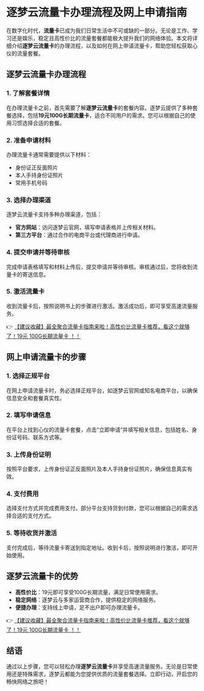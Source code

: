 # 逐梦云流量卡办理流程及网上申请指南

在数字化时代，**流量卡**已成为我们日常生活中不可或缺的一部分。无论是工作、学习还是娱乐，稳定且高性价比的流量套餐都能极大提升我们的网络体验。本文将详细介绍**逐梦云流量卡**的办理流程，以及如何在网上申请流量卡，帮助您轻松获取心仪的流量套餐。

## 逐梦云流量卡办理流程

### 1. 了解套餐详情
在办理流量卡之前，首先需要了解**逐梦云流量卡**的套餐内容。逐梦云提供了多种套餐选择，包括**19元100G长期流量卡**，适合不同用户的需求。您可以根据自己的使用习惯选择合适的套餐。

### 2. 准备申请材料
办理流量卡通常需要提供以下材料：
- 身份证正反面照片
- 本人手持身份证照片
- 常用手机号码

### 3. 选择办理渠道
逐梦云流量卡支持多种办理渠道，包括：
- **官方网站**：访问逐梦云官网，填写申请表格并上传相关材料。
- **第三方平台**：通过合作的电商平台或代理商进行申请。

### 4. 提交申请并等待审核
完成申请表格填写和材料上传后，提交申请并等待审核。审核通过后，您将收到流量卡的寄送信息。

### 5. 激活流量卡
收到流量卡后，按照说明书上的步骤进行激活。激活成功后，即可享受高速流量服务。

👉 [【建议收藏】最全聚合流量卡指南来啦！高性价比流量卡推荐，看这个就够了！19元 100G长期流量卡 ！！](https://bit.ly/Liuliangka)

## 网上申请流量卡的步骤

### 1. 选择正规平台
在网上申请流量卡时，务必选择正规平台，如逐梦云官网或知名电商平台，以确保信息安全和套餐真实性。

### 2. 填写申请信息
在平台上找到心仪的流量卡套餐，点击“立即申请”并填写相关信息，包括姓名、身份证号码、联系方式等。

### 3. 上传身份证明
按照平台要求，上传身份证正反面照片及本人手持身份证照片，确保信息真实有效。

### 4. 支付费用
选择支付方式并完成费用支付。部分平台支持货到付款，您可以根据自己的需求选择合适的支付方式。

### 5. 等待收货并激活
支付完成后，等待流量卡寄送到指定地址。收到卡后，按照说明进行激活，即可开始使用。

## 逐梦云流量卡的优势

- **高性价比**：19元即可享受100G长期流量，满足日常使用需求。
- **稳定网络**：逐梦云与多家运营商合作，提供稳定的网络服务。
- **便捷办理**：支持线上申请，足不出户即可办理流量卡。

👉 [【建议收藏】最全聚合流量卡指南来啦！高性价比流量卡推荐，看这个就够了！19元 100G长期流量卡 ！！](https://bit.ly/Liuliangka)

## 结语

通过以上步骤，您可以轻松办理**逐梦云流量卡**并享受高速流量服务。无论是日常使用还是特殊需求，逐梦云都能为您提供优质的流量套餐选择。立即行动，开启您的畅快网络之旅吧！
